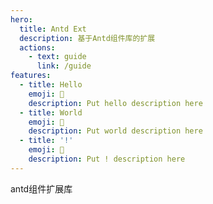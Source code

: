 ```yaml
---
hero:
  title: Antd Ext
  description: 基于Antd组件库的扩展
  actions:
    - text: guide
      link: /guide
features:
  - title: Hello
    emoji: 💎
    description: Put hello description here
  - title: World
    emoji: 🌈
    description: Put world description here
  - title: '!'
    emoji: 🚀
    description: Put ! description here
---
```


antd组件扩展库
